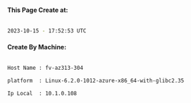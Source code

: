 
   
#### This Page Create at:

```bash

2023-10-15 - 17:52:53 UTC

```

#### Create By Machine:

```bash

Host Name : fv-az313-304

platform  : Linux-6.2.0-1012-azure-x86_64-with-glibc2.35

Ip Local  : 10.1.0.108

```

